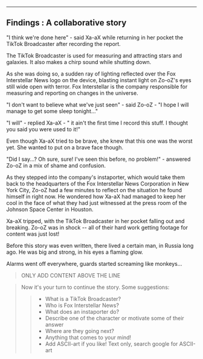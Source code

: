 -------------------------------------------
 Findings : A collaborative story
-------------------------------------------

"I think we're done here" - said Xa-aX while returning in her pocket
the TikTok Broadcaster after recording the report. 

The TikTok Broadcaster is used for measuring and attracting stars and
galaxies. It also makes a chirp sound while shutting down.

As she was doing so, a sudden ray of lighting reflected over the 
Fox Interstellar News logo on the device, blasting instant light on 
Zo-oZ's eyes still wide open with terror. Fox Interstellar is the company 
responsible for measuring and reporting on changes in the universe. 

"I don't want to believe what we've just seen" - said Zo-oZ - "I hope I will 
manage to get some sleep tonight..."

"I will" - replied Xa-aX - " it ain't the first time I record this 
stuff. I thought you said you were used to it!"

Even though Xa-aX tried to be brave, she knew that this one was the 
worst yet. She wanted to put on a brave face though.

"Did I say...? Oh sure, sure! I've seen this before, no problem!" - 
answered Zo-oZ in a mix of shame and confusion.

As they stepped into the company's instaporter, which would take them
back to the headquarters of the Fox Interstellar News Corporation in
New York City, Zo-oZ had a few minutes to reflect on the situation 
he found himself in right now. He wondered how Xa-aX had managed to 
keep her cool in the face of what they had just witnessed at the 
press room of the Johnson Space Center in Houston.

Xa-aX tripped, with the TikTok Broadcaster in her pocket falling out 
and breaking. Zo-oZ was in shock -- all of their hard work getting 
footage for content was just lost!

Before this story was even written, there lived a certain man, in Russia long ago. He was
big and strong, in his eyes a flaming glow.

Alarms went off everywhere, guards started screaming like monkeys...

> ONLY ADD CONTENT ABOVE THE LINE

> Now it's your turn to continue the story. Some suggestions:
>> - What is a TikTok Broadcaster?
>> - Who is Fox Interstellar News?
>> - What does an instaporter do?
>> - Describe one of the character or motivate some of their answer
>> - Where are they going next? 
>> - Anything that comes to your mind!
>> - Add ASCII-art if you like! Text only, search google for ASCII-art

